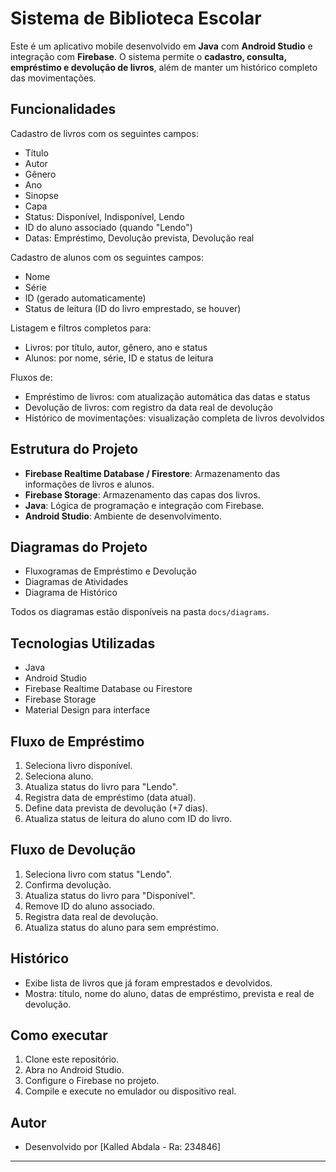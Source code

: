 #  Sistema de Biblioteca Escolar

Este é um aplicativo mobile desenvolvido em **Java** com **Android Studio** e integração com **Firebase**. O sistema permite o **cadastro, consulta, empréstimo e devolução de livros**, além de manter um histórico completo das movimentações.

##  Funcionalidades

 Cadastro de livros com os seguintes campos:
- Título
- Autor
- Gênero
- Ano
- Sinopse
- Capa
- Status: Disponível, Indisponível, Lendo
- ID do aluno associado (quando "Lendo")
- Datas: Empréstimo, Devolução prevista, Devolução real

 Cadastro de alunos com os seguintes campos:
- Nome
- Série
- ID (gerado automaticamente)
- Status de leitura (ID do livro emprestado, se houver)

 Listagem e filtros completos para:
- Livros: por título, autor, gênero, ano e status
- Alunos: por nome, série, ID e status de leitura

 Fluxos de:
- Empréstimo de livros: com atualização automática das datas e status
- Devolução de livros: com registro da data real de devolução
- Histórico de movimentações: visualização completa de livros devolvidos

##  Estrutura do Projeto

- **Firebase Realtime Database / Firestore**: Armazenamento das informações de livros e alunos.
- **Firebase Storage**: Armazenamento das capas dos livros.
- **Java**: Lógica de programação e integração com Firebase.
- **Android Studio**: Ambiente de desenvolvimento.

##  Diagramas do Projeto

-  Fluxogramas de Empréstimo e Devolução
-  Diagramas de Atividades
-  Diagrama de Histórico

Todos os diagramas estão disponíveis na pasta `docs/diagrams`.

## Tecnologias Utilizadas

- Java
- Android Studio
- Firebase Realtime Database ou Firestore
- Firebase Storage
- Material Design para interface

##  Fluxo de Empréstimo

1. Seleciona livro disponível.
2. Seleciona aluno.
3. Atualiza status do livro para "Lendo".
4. Registra data de empréstimo (data atual).
5. Define data prevista de devolução (+7 dias).
6. Atualiza status de leitura do aluno com ID do livro.

##  Fluxo de Devolução

1. Seleciona livro com status "Lendo".
2. Confirma devolução.
3. Atualiza status do livro para "Disponível".
4. Remove ID do aluno associado.
5. Registra data real de devolução.
6. Atualiza status do aluno para sem empréstimo.

##  Histórico

- Exibe lista de livros que já foram emprestados e devolvidos.
- Mostra: título, nome do aluno, datas de empréstimo, prevista e real de devolução.

##  Como executar

1. Clone este repositório.
2. Abra no Android Studio.
3. Configure o Firebase no projeto.
4. Compile e execute no emulador ou dispositivo real.

##  Autor

- Desenvolvido por [Kalled Abdala - Ra: 234846]

---


